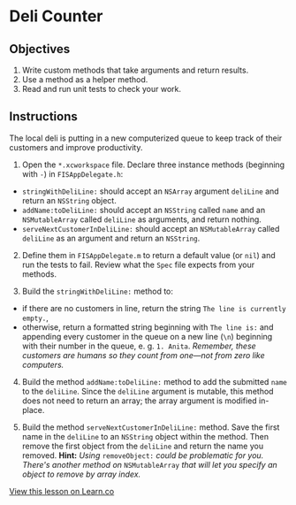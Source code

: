 # Deli Counter

## Objectives

1. Write custom methods that take arguments and return results.
2. Use a method as a helper method.
3. Read and run unit tests to check your work.

## Instructions

The local deli is putting in a new computerized queue to keep track of their customers and improve productivity.

1. Open the `*.xcworkspace` file. Declare three instance methods (beginning with `-`) in `FISAppDelegate.h`:
  * `stringWithDeliLine:` should accept an `NSArray` argument `deliLine` and return an `NSString` object.
  * `addName:toDeliLine:` should accept an `NSString` called `name` and an `NSMutableArray` called `deliLine` as arguments, and return nothing.
  * `serveNextCustomerInDeliLine:` should accept an `NSMutableArray` called `deliLine` as an argument and return an `NSString`.  

2. Define them in `FISAppDelegate.m` to return a default value (or `nil`) and run the tests to fail. Review what the `Spec` file expects from your methods.

3. Build the `stringWithDeliLine:` method to:
  * if there are no customers in line, return the string `The line is currently empty.`,
  * otherwise, return a formatted string beginning with `The line is:` and appending every customer in the queue on a new line (`\n`) beginning with their number in the queue, e. g. `1. Anita`. *Remember, these customers are humans so they count from one—not from zero like computers.*

4. Build the method `addName:toDeliLine:` method to add the submitted `name` to the `deliLine`. Since the `deliLine` argument is mutable, this method does not need to return an array; the array argument is modified in-place.

5. Build the method `serveNextCustomerInDeliLine:` method. Save the first name in the `deliLine` to an `NSString` object within the method. Then remove the first object from the `deliLine` and return the name you removed. **Hint:** *Using* `removeObject:` *could be problematic for you. There's another method on* `NSMutableArray` *that will let you specify an object to remove by array index.*

<a href='https://learn.co/lessons/objc-deli' data-visibility='hidden'>View this lesson on Learn.co</a>
